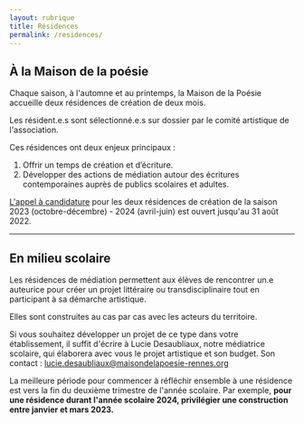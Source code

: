 ```yaml
---
layout: rubrique
title: Résidences
permalink: /residences/
---
```

## À la Maison de la poésie

Chaque saison, à l'automne et au printemps, la Maison de la Poésie accueille deux résidences de création de deux mois.

Les résident.e.s sont sélectionné.e.s sur dossier par le comité artistique de l'association.

Ces résidences ont deux enjeux principaux :

1. Offrir un temps de création et d’écriture.
2. Développer des actions de médiation autour des écritures contemporaines auprès de publics scolaires et adultes.

[L'appel à candidature](https://maisondelapoesierennes.netlify.app/appel/2022/05/02/appels-residences-23-24.html) pour les deux résidences de création de la saison 2023 (octobre-décembre) - 2024 (avril-juin) est ouvert jusqu'au 31 août 2022.

<div id="list_res"></div>

- - -

## En milieu scolaire

Les résidences de médiation permettent aux élèves de rencontrer un.e auteurice pour créer un projet littéraire ou transdisciplinaire tout en participant à sa démarche artistique.

Elles sont construites au cas par cas avec les acteurs du territoire.

Si vous souhaitez développer un projet de ce type dans votre établissement, il suffit d'écrire à Lucie Desaubliaux, notre médiatrice scolaire, qui élaborera avec vous le projet artistique et son budget. Son contact : lucie.desaubliaux@maisondelapoesie-rennes.org

La meilleure période pour commencer à réfléchir ensemble à une résidence est vers la fin du deuxième trimestre de l'année scolaire. Par exemple, **pour une résidence durant l'année scolaire 2024, privilégier une construction entre janvier et mars 2023.**

<div id="list_res_scol"></div>
